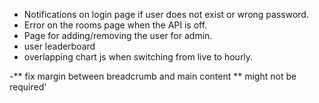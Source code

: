 - Notifications on login page if user does not exist or wrong password.
- Error on the rooms page when the API is off.
- Page for adding/removing the user for admin.
- user leaderboard
- overlapping chart js when switching from live to hourly.

-** fix margin between breadcrumb and main content
** might not be required'
